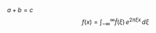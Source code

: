 
$a + b = c$
$$
f(x) = \int_{-\infty}^\infty \hat f(\xi)\,e^{2 \pi \xi x} \,d\xi
$$

<script src="//yihui.name/js/math-code.js"></script>
<!-- Just one possible MathJax CDN below. You may use others. -->
<script async
  src="//mathjax.rstudio.com/latest/MathJax.js?config=TeX-MML-AM_CHTML">
</script>
